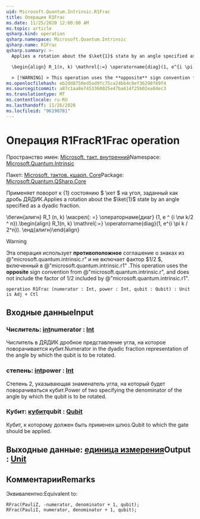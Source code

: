 ```yaml
---
uid: Microsoft.Quantum.Intrinsic.R1Frac
title: Операция R1Frac
ms.date: 11/25/2020 12:00:00 AM
ms.topic: article
qsharp.kind: operation
qsharp.namespace: Microsoft.Quantum.Intrinsic
qsharp.name: R1Frac
qsharp.summary: >-
  Applies a rotation about the $\ket{1}$ state by an angle specified as a dyadic fraction.

  \begin{align} R_1(n, k) \mathrel{:=} \operatorname{diag}(1, e^{i \pi k / 2^n}). \end{align}

  > [!WARNING] > This operation uses the **opposite** sign convention from > @"microsoft.quantum.intrinsic.r", and does not include the > factor of $1/ 2$ included by @"microsoft.quantum.intrinsic.r1".
ms.openlocfilehash: eb2dd8750ed5ad9fc75ca24bb4c8ef36298f69f4
ms.sourcegitcommit: a87c1aa8e7453360025e47ba614f25b02ea84ec3
ms.translationtype: MT
ms.contentlocale: ru-RU
ms.lasthandoff: 11/26/2020
ms.locfileid: "96198781"
---
```

# <a name="r1frac-operation"></a><span data-ttu-id="ab52b-102">Операция R1Frac</span><span class="sxs-lookup"><span data-stu-id="ab52b-102">R1Frac operation</span></span>

<span data-ttu-id="ab52b-103">Пространство имен: [Microsoft. такт. внутренний](xref:Microsoft.Quantum.Intrinsic)</span><span class="sxs-lookup"><span data-stu-id="ab52b-103">Namespace: [Microsoft.Quantum.Intrinsic](xref:Microsoft.Quantum.Intrinsic)</span></span>

<span data-ttu-id="ab52b-104">Пакет: [Microsoft. тактов. кшарп. Core](https://nuget.org/packages/Microsoft.Quantum.QSharp.Core)</span><span class="sxs-lookup"><span data-stu-id="ab52b-104">Package: [Microsoft.Quantum.QSharp.Core](https://nuget.org/packages/Microsoft.Quantum.QSharp.Core)</span></span>


<span data-ttu-id="ab52b-105">Применяет поворот к {1} состоянию $ \кет $ на угол, заданный как дробь ДЯДИК.</span><span class="sxs-lookup"><span data-stu-id="ab52b-105">Applies a rotation about the $\ket{1}$ state by an angle specified as a dyadic fraction.</span></span>

<span data-ttu-id="ab52b-106">\бегин{алигн} R_1 (n, k) \масрел{: =} \операторнаме{диаг} (1, e ^ {i \пи k/2 ^ n}).</span><span class="sxs-lookup"><span data-stu-id="ab52b-106">\begin{align} R_1(n, k) \mathrel{:=} \operatorname{diag}(1, e^{i \pi k / 2^n}).</span></span>
<span data-ttu-id="ab52b-107">\енд{алигн}</span><span class="sxs-lookup"><span data-stu-id="ab52b-107">\end{align}</span></span>

> [!WARNING]
> <span data-ttu-id="ab52b-108">Эта операция использует **противоположное** соглашение о знаках из @"microsoft.quantum.intrinsic.r" и не включает фактор $1/2 $, включенный в @"microsoft.quantum.intrinsic.r1" .</span><span class="sxs-lookup"><span data-stu-id="ab52b-108">This operation uses the **opposite** sign convention from @"microsoft.quantum.intrinsic.r", and does not include the factor of $1/ 2$ included by @"microsoft.quantum.intrinsic.r1".</span></span>

```qsharp
operation R1Frac (numerator : Int, power : Int, qubit : Qubit) : Unit is Adj + Ctl
```


## <a name="input"></a><span data-ttu-id="ab52b-109">Входные данные</span><span class="sxs-lookup"><span data-stu-id="ab52b-109">Input</span></span>

### <a name="numerator--int"></a><span data-ttu-id="ab52b-110">Числитель: [int](xref:microsoft.quantum.lang-ref.int)</span><span class="sxs-lookup"><span data-stu-id="ab52b-110">numerator : [Int](xref:microsoft.quantum.lang-ref.int)</span></span>

<span data-ttu-id="ab52b-111">Числитель в ДЯДИК дробное представление угла, на которое поворачивается кубит.</span><span class="sxs-lookup"><span data-stu-id="ab52b-111">Numerator in the dyadic fraction representation of the angle by which the qubit is to be rotated.</span></span>


### <a name="power--int"></a><span data-ttu-id="ab52b-112">степень: [int](xref:microsoft.quantum.lang-ref.int)</span><span class="sxs-lookup"><span data-stu-id="ab52b-112">power : [Int](xref:microsoft.quantum.lang-ref.int)</span></span>

<span data-ttu-id="ab52b-113">Степень 2, указывающая знаменатель угла, на который будет поворачиваться кубит.</span><span class="sxs-lookup"><span data-stu-id="ab52b-113">Power of two specifying the denominator of the angle by which the qubit is to be rotated.</span></span>


### <a name="qubit--qubit"></a><span data-ttu-id="ab52b-114">Кубит: [кубит](xref:microsoft.quantum.lang-ref.qubit)</span><span class="sxs-lookup"><span data-stu-id="ab52b-114">qubit : [Qubit](xref:microsoft.quantum.lang-ref.qubit)</span></span>

<span data-ttu-id="ab52b-115">Кубит, к которому должен быть применен шлюз.</span><span class="sxs-lookup"><span data-stu-id="ab52b-115">Qubit to which the gate should be applied.</span></span>



## <a name="output--unit"></a><span data-ttu-id="ab52b-116">Выходные данные: [единица измерения](xref:microsoft.quantum.lang-ref.unit)</span><span class="sxs-lookup"><span data-stu-id="ab52b-116">Output : [Unit](xref:microsoft.quantum.lang-ref.unit)</span></span>



## <a name="remarks"></a><span data-ttu-id="ab52b-117">Комментарии</span><span class="sxs-lookup"><span data-stu-id="ab52b-117">Remarks</span></span>

<span data-ttu-id="ab52b-118">Эквивалентно:</span><span class="sxs-lookup"><span data-stu-id="ab52b-118">Equivalent to:</span></span>

```qsharp
RFrac(PauliZ, -numerator, denominator + 1, qubit);
RFrac(PauliI, numerator, denominator + 1, qubit);
```